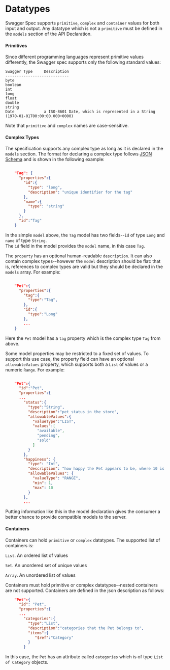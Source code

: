Datatypes
==========

Swagger Spec supports `primitive`, `complex` and `container` values for both input and output.  Any datatype
which is not a `primitive` must be defined in the `models` section of the API Declaration.

#### Primitives

Since different programming languages represent primitive values differently, the Swagger spec supports only the
following standard values:

```
Swagger Type     Description
----------------------------
byte             
boolean          
int             
long             
float            
double           
string           
Date             a ISO-8601 Date, which is represented in a String (1970-01-01T00:00:00.000+0000)

```

Note that `primitive` and `complex` names are case-sensitive.

#### Complex Types

The specification supports any complex type as long as it is declared in the `models` section.  The format
for declaring a complex type follows [JSON Schema](http://json-schema.org/) and is shown in the following example:

```json

    "Tag": {
      "properties":{
        "id":{
          "type": "long",
          "description": "unique identifier for the tag"
        },
        "name":{
          "type": "string"
        }
      },
      "id":"Tag"
    }

```

In the simple `model` above, the `Tag` model has two fields--`id` of type `Long` and `name` of type `String`.  
The `id` field in the model provides the `model` name, in this case `Tag`.

The `property` has an optional human-readable `description`.  It can also contain complex types--however
the `model` description should be flat: that is, references to complex types are valid but 
they should be declared in the `models` array.  For example:

```json

    "Pet":{
      "properties":{
        "tag":{
          "type":"Tag",
        },
        "id":{
          "type":"Long"
        },
        ...
    }

```

Here the `Pet` model has a `tag` property which is the complex type `Tag` from above.  

Some model properties may be restricted to a fixed set of values.  To support this use
case, the property field can have an optional `allowableValues` property, which supports both
a `List` of values or a numeric `Range`.  For example:

```json

    "Pet":{
      "id":"Pet",
      "properties":{
      ...
        "status":{
          "type":"String",
          "description":"pet status in the store",
          "allowableValues":{
            "valueType":"LIST",
            "values":[
              "available",
              "pending",
              "sold"
            ]
          }
        },
        "happiness": {
          "type": "Int",
          "description": "how happy the Pet appears to be, where 10 is 'extremely happy'",
          "allowableValues": {
            "valueType": "RANGE",
            "min": 1,
            "max": 10
          }
        },
        ...

```

Putting information like this in the model declaration gives the consumer a better chance
to provide compatible models to the server.

#### Containers

Containers can hold `primitive` or `complex` datatypes.  The supported list of containers is:

`List`.  An ordered list of values

`Set`.  An unordered set of unique values

`Array`.  An unordered list of values

Containers must hold primitive or complex datatypes--nested containers are not supported.  Containers are defined in the json description as follows:

```json
    "Pet":{
      "id": "Pet",
      "properties":{
      ...
        "categories":{
          "type":"List",
          "description":"categories that the Pet belongs to",
          "items":{
             "$ref":"Category"
          }
        }
```

In this case, the `Pet` has an attribute called `categories` which is of type `List of Category` objects.